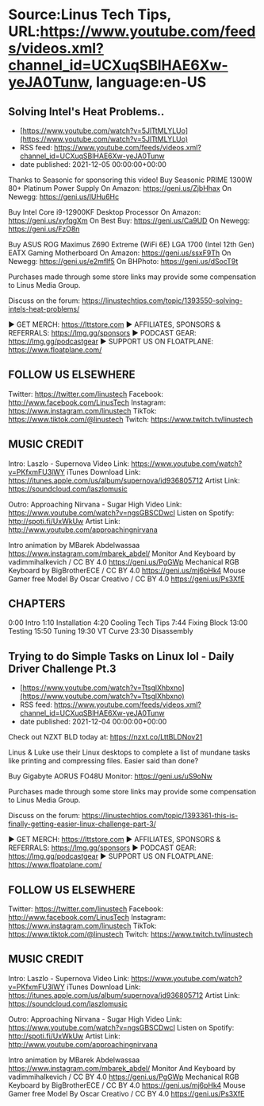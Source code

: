# Source:Linus Tech Tips, URL:https://www.youtube.com/feeds/videos.xml?channel_id=UCXuqSBlHAE6Xw-yeJA0Tunw, language:en-US

## Solving Intel's Heat Problems..
 - [https://www.youtube.com/watch?v=5JlTtMLYLUo](https://www.youtube.com/watch?v=5JlTtMLYLUo)
 - RSS feed: https://www.youtube.com/feeds/videos.xml?channel_id=UCXuqSBlHAE6Xw-yeJA0Tunw
 - date published: 2021-12-05 00:00:00+00:00

Thanks to Seasonic for sponsoring this video! Buy Seasonic PRIME 1300W 80+ Platinum Power Supply
On Amazon: https://geni.us/ZjbHhax
On Newegg: https://geni.us/lUHu6Hc

Buy Intel Core i9-12900KF Desktop Processor
On Amazon: https://geni.us/xyfqgXm
On Best Buy: https://geni.us/Ca9UD
On Newegg: https://geni.us/FzO8n

Buy ASUS ROG Maximus Z690 Extreme (WiFi 6E) LGA 1700 (Intel 12th Gen) EATX Gaming Motherboard
On Amazon: https://geni.us/ssxF9Th
On Newegg: https://geni.us/e2mflf5
On BHPhoto: https://geni.us/dSocT9t

Purchases made through some store links may provide some compensation to Linus Media Group.

Discuss on the forum: https://linustechtips.com/topic/1393550-solving-intels-heat-problems/

► GET MERCH: https://lttstore.com
► AFFILIATES, SPONSORS & REFERRALS: https://lmg.gg/sponsors
► PODCAST GEAR: https://lmg.gg/podcastgear
► SUPPORT US ON FLOATPLANE: https://www.floatplane.com/

FOLLOW US ELSEWHERE
---------------------------------------------------  
Twitter: https://twitter.com/linustech
Facebook: http://www.facebook.com/LinusTech
Instagram: https://www.instagram.com/linustech
TikTok: https://www.tiktok.com/@linustech
Twitch: https://www.twitch.tv/linustech

MUSIC CREDIT
---------------------------------------------------
Intro: Laszlo - Supernova
Video Link: https://www.youtube.com/watch?v=PKfxmFU3lWY
iTunes Download Link: https://itunes.apple.com/us/album/supernova/id936805712
Artist Link: https://soundcloud.com/laszlomusic

Outro: Approaching Nirvana - Sugar High
Video Link: https://www.youtube.com/watch?v=ngsGBSCDwcI
Listen on Spotify: http://spoti.fi/UxWkUw
Artist Link: http://www.youtube.com/approachingnirvana

Intro animation by MBarek Abdelwassaa https://www.instagram.com/mbarek_abdel/
Monitor And Keyboard by vadimmihalkevich / CC BY 4.0  https://geni.us/PgGWp
Mechanical RGB Keyboard by BigBrotherECE / CC BY 4.0 https://geni.us/mj6pHk4
Mouse Gamer free Model By Oscar Creativo / CC BY 4.0 https://geni.us/Ps3XfE

CHAPTERS
---------------------------------------------------  
0:00 Intro
1:10 Installation
4:20 Cooling Tech Tips
7:44 Fixing Block
13:00 Testing
15:50 Tuning
19:30 VT Curve
23:30 Disassembly

## Trying to do Simple Tasks on Linux lol - Daily Driver Challenge Pt.3
 - [https://www.youtube.com/watch?v=TtsglXhbxno](https://www.youtube.com/watch?v=TtsglXhbxno)
 - RSS feed: https://www.youtube.com/feeds/videos.xml?channel_id=UCXuqSBlHAE6Xw-yeJA0Tunw
 - date published: 2021-12-04 00:00:00+00:00

Check out NZXT BLD today at: https://nzxt.co/LttBLDNov21

Linus & Luke use their Linux desktops to complete a list of mundane  tasks like printing and compressing files. Easier said than done?


Buy Gigabyte AORUS FO48U Monitor: https://geni.us/uS9oNw

Purchases made through some store links may provide some compensation to Linus Media Group.

Discuss on the forum: https://linustechtips.com/topic/1393361-this-is-finally-getting-easier-linux-challenge-part-3/

► GET MERCH: https://lttstore.com
► AFFILIATES, SPONSORS & REFERRALS: https://lmg.gg/sponsors
► PODCAST GEAR: https://lmg.gg/podcastgear
► SUPPORT US ON FLOATPLANE: https://www.floatplane.com/

FOLLOW US ELSEWHERE
---------------------------------------------------  
Twitter: https://twitter.com/linustech
Facebook: http://www.facebook.com/LinusTech
Instagram: https://www.instagram.com/linustech
TikTok: https://www.tiktok.com/@linustech
Twitch: https://www.twitch.tv/linustech

MUSIC CREDIT
---------------------------------------------------
Intro: Laszlo - Supernova
Video Link: https://www.youtube.com/watch?v=PKfxmFU3lWY
iTunes Download Link: https://itunes.apple.com/us/album/supernova/id936805712
Artist Link: https://soundcloud.com/laszlomusic

Outro: Approaching Nirvana - Sugar High
Video Link: https://www.youtube.com/watch?v=ngsGBSCDwcI
Listen on Spotify: http://spoti.fi/UxWkUw
Artist Link: http://www.youtube.com/approachingnirvana

Intro animation by MBarek Abdelwassaa https://www.instagram.com/mbarek_abdel/
Monitor And Keyboard by vadimmihalkevich / CC BY 4.0  https://geni.us/PgGWp
Mechanical RGB Keyboard by BigBrotherECE / CC BY 4.0 https://geni.us/mj6pHk4
Mouse Gamer free Model By Oscar Creativo / CC BY 4.0 https://geni.us/Ps3XfE

